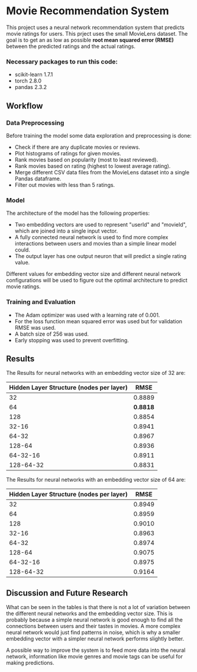 # Movie Recommendation System
This project uses a neural network recommendation system that predicts movie ratings for users. This prject uses the small MovieLens dataset. The goal is to get an as low as possible **root mean squared error (RMSE)** between the predicted ratings and the actual ratings.

### Necessary packages to run this code:
- scikit-learn             1.7.1
- torch                    2.8.0
- pandas                   2.3.2


## Workflow
### Data Preprocessing
Before training the model some data exploration and preprocessing is done:
- Check if there are any duplicate movies or reviews.
- Plot histograms of ratings for given movies.
- Rank movies based on popularity (most to least reviewed).
- Rank movies based on rating (highest to lowest average rating).
- Merge different CSV data files from the MovieLens dataset into a single Pandas dataframe.
- Filter out movies with less than 5 ratings.

### Model
The architecture of the model has the following properties:
- Two embedding vectors are used to represent "userId" and "movieId", which are joined into a single input vector.
- A fully connected neural network is used to find more complex interactions between users and movies than a simple linear model could.
- The output layer has one output neuron that will predict a single rating value.

Different values for embedding vector size and different neural network configurations will be used to figure out the optimal architecture to predict movie ratings.

### Training and Evaluation
- The Adam optimizer was used with a learning rate of 0.001.
- For the loss function mean squared error was used but for validation RMSE was used.
- A batch size of 256 was used.
- Early stopping was used to prevent overfitting.


## Results
The Results for neural networks with an embedding vector size of 32 are:

| Hidden Layer Structure (nodes per layer) | RMSE   |
|------------------------------------------|--------|
| 32                                       | 0.8889 |
| 64                                       | **0.8818** |
| 128                                      | 0.8854 |
| 32-16                                    | 0.8941 |
| 64-32                                    | 0.8967 |
| 128-64                                   | 0.8936 |
| 64-32-16                                 | 0.8911 |
| 128-64-32                                | 0.8831 |


The Results for neural networks with an embedding vector size of 64 are:

| Hidden Layer Structure (nodes per layer) | RMSE   |
|------------------------------------------|--------|
| 32                                       | 0.8949 |
| 64                                       | 0.8959 |
| 128                                      | 0.9010 |
| 32-16                                    | 0.8963 |
| 64-32                                    | 0.8974 |
| 128-64                                   | 0.9075 |
| 64-32-16                                 | 0.8975 |
| 128-64-32                                | 0.9164 |

## Discussion and Future Research
What can be seen in the tables is that there is not a lot of variation between the different neural networks and the embedding vector size. This is probably because a simple neural network is good enough to find all the connections between users and their tastes in movies. A more complex neural network would just find patterns in noise, which is why a smaller embedding vector with a simpler neural network performs slightly better.

A possible way to improve the system is to feed more data into the neural network, information like movie genres and movie tags can be useful for making predictions.

